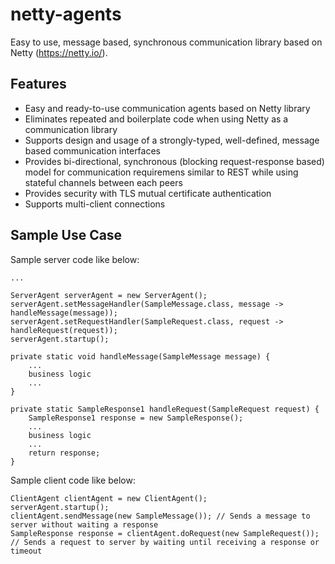 # netty-agents

Easy to use, message based, synchronous communication library based on Netty (https://netty.io/).

## Features
- Easy and ready-to-use communication agents based on Netty library
- Eliminates repeated and boilerplate code when using Netty as a communication library
- Supports design and usage of a strongly-typed, well-defined, message based communication interfaces
- Provides bi-directional, synchronous (blocking request-response based) model for communication requiremens similar to REST while using stateful channels between each peers 
- Provides security with TLS mutual certificate authentication
- Supports multi-client connections

## Sample Use Case

Sample server code like below:

```
...

ServerAgent serverAgent = new ServerAgent();
serverAgent.setMessageHandler(SampleMessage.class, message -> handleMessage(message));
serverAgent.setRequestHandler(SampleRequest.class, request -> handleRequest(request));
serverAgent.startup();

private static void handleMessage(SampleMessage message) {
    ...
    business logic
    ...
}

private static SampleResponse1 handleRequest(SampleRequest request) {
    SampleResponse1 response = new SampleResponse();
    ...
    business logic
    ...
    return response;
}
```

Sample client code like below:

```
ClientAgent clientAgent = new ClientAgent();
serverAgent.startup();
clientAgent.sendMessage(new SampleMessage()); // Sends a message to server without waiting a response
SampleResponse response = clientAgent.doRequest(new SampleRequest()); // Sends a request to server by waiting until receiving a response or timeout
```

